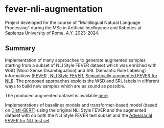 # fever-nli-augmentation

Project developed for the course of "Multilingual Natural Language Processing" during the MSc in Artificial Intelligence and Robotics at Sapienza University of Rome, A.Y. 2023-2024.

## Summary

Implementation of many approaches to generate augmented samples starting from a subset of NLI Style FEVER dataset which was enriched with WSD (Word Sense Disambiguation) and SRL (Semantic Role Labeling) informations ([FEVER](https://fever.ai/dataset/fever.html) , [NLI Style FEVER](https://github.com/easonnie/combine-FEVER-NSMN/blob/master/other_resources/nli_fever.md), [Semantically-augmented FEVER for NLI](https://huggingface.co/datasets/tommasobonomo/sem_augmented_fever_nli)). The proposed approaches exploits the WSD and SRL labels in different ways to build new samples which are as sound as possible. 

The produced augmented dataset is available [here](https://huggingface.co/datasets/Matteo-Pannacci/mnlp_adversarial_train_set).

Implementations of baselines models and transformer-based model (based on [Distil-BERT](https://huggingface.co/docs/transformers/model_doc/distilbert)) using the original NLI Style FEVER and the augmented dataset with on both the NLI Style FEVER test subset and the [Adversarial FEVER for NLI test set](https://huggingface.co/datasets/iperbole/adversarial_fever_nli).
